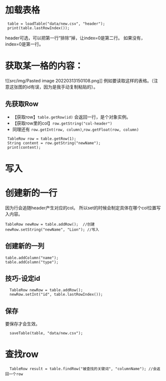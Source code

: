 # 加载表格

```processing
 table = loadTable("data/new.csv", "header");
 print(table.lastRowIndex());
```

header可选，可以把第一行“排除”掉，让index=0是第二行。
如果没有，index=0是第一行。


# 获取某一格的内容：
![[src/img/Pasted image 20220313150108.png]]
例如要读取这样的表格。（注意这张图的id有误，因为是我手动复制粘贴的）。
## 先获取Row
- 【获取row】`table.getRow(id)` 会返回一行，是个对象实例。
- 【获取row里的col】`row.getString("col-header")` 
- 同理还有   `row.getInt(row, column)`,`row.getFloat(row, column)`

```processing
 TableRow row = table.getRow(1);
 String content = row.getString("newName");
 print(content);

```

# 写入
# 创建新的一行
因为行会追随header产生对应的col。
所以set的时候会制定具体在哪个col位置写入内容。
```processing
TableRow newRow = table.addRow();  //创建
newRow.setString("newName", "Lion"); //写入
```

## 创建新的一列
```processing
table.addColumn("name");
table.addColumn("type");
```
## 技巧-设定id
```processing
  TableRow newRow = table.addRow();
  newRow.setInt("id", table.lastRowIndex());
```

## 保存
要保存才会生效。
```processing
  saveTable(table, "data/new.csv");
```

# 查找row
```processing
  TableRow result = table.findRow("被查找的关键词", "columnName"); //会返回一个row
```
